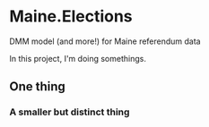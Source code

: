 # Maine.Elections
DMM model (and more!) for Maine referendum data

In this project, I'm doing somethings.

## One thing

### A smaller but distinct thing
